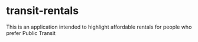 # transit-rentals
This is an application intended to highlight affordable rentals for people who prefer Public Transit
